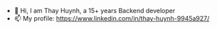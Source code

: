 - 👋 Hi, I am Thay Huynh, a 15+ years Backend developer
- 📫 My profile: https://www.linkedin.com/in/thay-huynh-9945a927/

<!---
cathay/cathay is a ✨ special ✨ repository because its `README.md` (this file) appears on your GitHub profile.
You can click the Preview link to take a look at your changes.
--->
